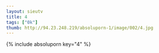 ```yaml
--- 
layout: sieutv
title: 4
tags: ["0k"]
thumb: http://94.23.248.219/absoluporn-1/image/002/4.jpg
---
```

{% include absoluporn key="4" %} 
